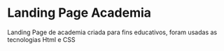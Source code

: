 # Landing Page Academia
 Landing Page de academia criada para fins educativos, foram usadas as tecnologias Html e CSS
